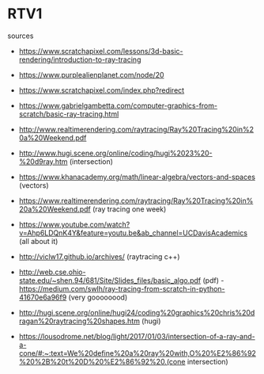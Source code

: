 # RTV1

sources
- https://www.scratchapixel.com/lessons/3d-basic-rendering/introduction-to-ray-tracing
- https://www.purplealienplanet.com/node/20
- https://www.scratchapixel.com/index.php?redirect
- https://www.gabrielgambetta.com/computer-graphics-from-scratch/basic-ray-tracing.html
- http://www.realtimerendering.com/raytracing/Ray%20Tracing%20in%20a%20Weekend.pdf
- http://www.hugi.scene.org/online/coding/hugi%2023%20-%20d9ray.htm (intersection)


- https://www.khanacademy.org/math/linear-algebra/vectors-and-spaces (vectors)
- https://www.realtimerendering.com/raytracing/Ray%20Tracing%20in%20a%20Weekend.pdf (ray tracing one week)
- https://www.youtube.com/watch?v=Ahp6LDQnK4Y&feature=youtu.be&ab_channel=UCDavisAcademics (all about it)
- http://viclw17.github.io/archives/ (raytracing c++)
- http://web.cse.ohio-state.edu/~shen.94/681/Site/Slides_files/basic_algo.pdf (pdf)
-https://medium.com/swlh/ray-tracing-from-scratch-in-python-41670e6a96f9 (very goooooood)
- http://hugi.scene.org/online/hugi24/coding%20graphics%20chris%20dragan%20raytracing%20shapes.htm (hugi)
- https://lousodrome.net/blog/light/2017/01/03/intersection-of-a-ray-and-a-cone/#:~:text=We%20define%20a%20ray%20with,O%20%E2%86%92%20%2B%20t%20D%20%E2%86%92%20.(cone intersection)
